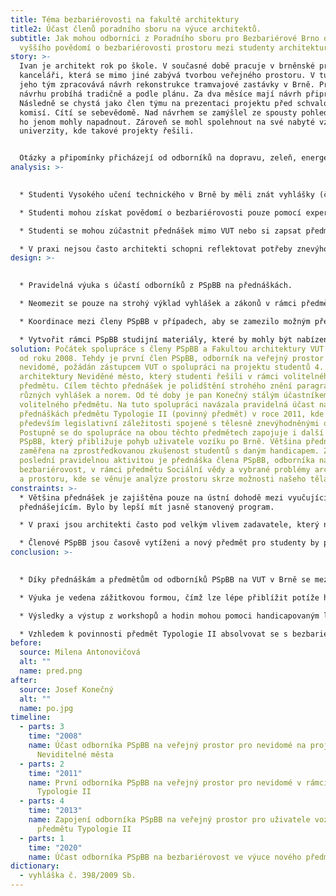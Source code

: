 ```yaml
---
title: Téma bezbariérovosti na fakultě architektury
title2: Účast členů poradního sboru na výuce architektů.
subtitle: Jak mohou odborníci z Poradního sboru pro Bezbariérové Brno docílit
  vyššího povědomí o bezbariérovosti prostoru mezi studenty architektury v Brně?
story: >-
  Ivan je architekt rok po škole. V současné době pracuje v brněnské projekční
  kanceláři, která se mimo jiné zabývá tvorbou veřejného prostoru. V tuto chvíli
  jeho tým zpracovává návrh rekonstrukce tramvajové zastávky v Brně. Práce na
  návrhu probíhá tradičně a podle plánu. Za dva měsíce mají návrh připravený.
  Následně se chystá jako člen týmu na prezentaci projektu před schvalovací
  komisí. Cítí se sebevědomě. Nad návrhem se zamýšlel ze spousty pohledů, které
  ho jenom mohly napadnout. Zároveň se mohl spolehnout na své nabyté vzdělání z
  univerzity, kde takové projekty řešili. 


  Otázky a připomínky přicházejí od odborníků na dopravu, zeleň, energetické sítě, přičemž na všechny dokáže odpovědět a reagovat, tak aby uspokojil požadavky jednotlivých expertů. Náhle ale přichází dotaz na bezbariérový přístup pro uživatele vozíku a nevidomé osoby. Ivan najednou ztrácí půdu pod nohama a neví, co má říct. Na bezbariérovost se zaměřil pouze snížením obrubníku, což podle přítomných expertů na bezbariérovost není dostatečné. O příslušné vyhlášce slyšel už někdy, ale nedokáže její znalost dobře aplikovat do praxe. Chybí vodící linie, sklon na přechodu je příliš strmý a itinerář je umístěn chaoticky. Celý projekt se musí předělat. Kdyby se tak o tuto problematiku více zajímal již na univerzitě...
analysis: >-
  

  * Studenti Vysokého učení technického v Brně by měli znát vyhlášky (č. 398/2009 Sb.) a zákony týkající se bezbariérovosti, nicméně nemají kontakt s experty z praxe, kteří se o tyto zákony zasazují.

  * Studenti mohou získat povědomí o bezbariérovosti pouze pomocí expertů na různých přednáškách. 

  * Studenti se mohou zúčastnit přednášek mimo VUT nebo si zapsat předměty z jiných univerzit, což je administrativní zátěž.

  * V praxi nejsou často architekti schopni reflektovat potřeby znevýhodněných skupin, jakou jsou například uživatelé vozíku nebo osoby s postižením zraku.
design: >-
  

  * Pravidelná výuka s účastí odborníků z PSpBB na přednáškách.

  * Neomezit se pouze na strohý výklad vyhlášek a zákonů v rámci předmětů, ale přejít k zážitkové výuce. 

  * Koordinace mezi členy PSpBB v případech, aby se zamezilo možným překryvům v náplni přednášky.

  * Vytvořit rámci PSpBB studijní materiály, které by mohly být nabízeny i jiným univerzitám.
solution: Počátek spolupráce s členy PSpBB a Fakultou architektury VUT se datuje
  od roku 2008. Tehdy je první člen PSpBB, odborník na veřejný prostor pro
  nevidomé, požádán zástupcem VUT o spolupráci na projektu studentů 4. ročníku
  architektury Neviděné město, který studenti řešili v rámci volitelného
  předmětu. Cílem těchto přednášek je polidštění strohého znění paragrafů
  různých vyhlášek a norem. Od té doby je pan Konečný stálým účastníkem tohoto
  volitelného předmětu. Na tuto spolupráci navázala pravidelná účast na
  přednáškách předmětu Typologie II (povinný předmět) v roce 2011, kde se řeší
  především legislativní záležitosti spojené s tělesně znevýhodněnými osobami.
  Postupně se do spolupráce na obou těchto předmětech zapojuje i další člen
  PSpBB, který přibližuje pohyb uživatele vozíku po Brně. Většina přednášek je
  zaměřena na zprostředkovanou zkušenost studentů s daným handicapem. Zatím
  poslední pravidelnou aktivitou je přednáška člena PSpBB, odborníka na
  bezbariérovost, v rámci předmětu Sociální vědy a vybrané problémy architektury
  a prostoru, kde se věnuje analýze prostoru skrze možnosti našeho těla.
constraints: >-
  * Většina přednášek je zajištěna pouze na ústní dohodě mezi vyučujícím a
  přednášejícím. Bylo by lepší mít jasně stanovený program. 

  * V praxi jsou architekti často pod velkým vlivem zadavatele, který nemusí bezbariérovosti věnovat takovou pozornost a četnost a kvalita výuky je řešením problému pouze z jedné strany.

  * Členové PSpBB jsou časově vytíženi a nový předmět pro studenty by pro ně znamenal další časovou zátěž.
conclusion: >-
  

  * Díky přednáškám a předmětům od odborníků PSpBB na VUT v Brně se mezi studenty, potažmo absolventy architektury zvýší orientace v problematice bezbariérovosti.

  * Výuka je vedena zážitkovou formou, čímž lze lépe přiblížit potíže handicapovaných lidí při pohybu ve veřejném prostoru. 

  * Výsledky a výstup z workshopů a hodin mohou pomoci handicapovaným lidem v běžném životě.

  * Vzhledem k povinnosti předmět Typologie II absolvovat se s bezbariérovostí seznámí všichni studenti oboru (cca 70 studentů).
before:
  source: Milena Antonovičová
  alt: ""
  name: pred.png
after:
  source: Josef Konečný
  alt: ""
  name: po.jpg
timeline:
  - parts: 3
    time: "2008"
    name: Účast odborníka PSpBB na veřejný prostor pro nevidomé na projektu
      Neviditelné města
  - parts: 2
    time: "2011"
    name: První odborníka PSpBB na veřejný prostor pro nevidomé v rámci předmětu
      Typologie II
  - parts: 4
    time: "2013"
    name: Zapojení odborníka PSpBB na veřejný prostor pro uživatele vozíku do výuky
      předmětu Typologie II
  - parts: 1
    time: "2020"
    name: Účast odborníka PSpBB na bezbariérovost ve výuce nového předmětu
dictionary:
  - vyhláška č. 398/2009 Sb.
---
```

